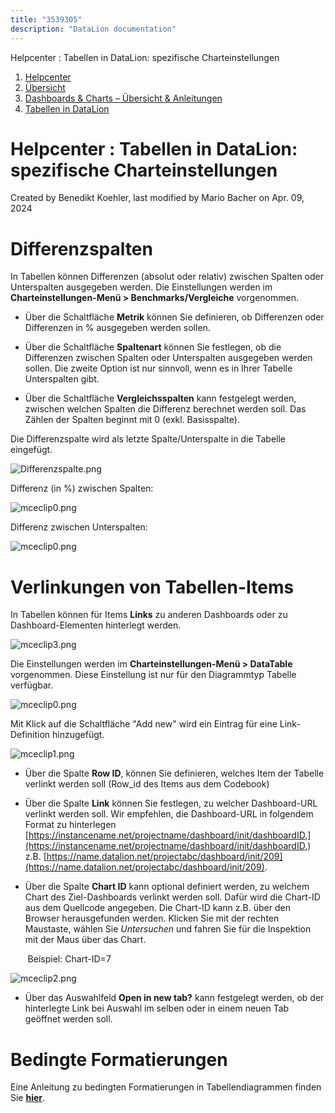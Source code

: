```yaml
---
title: "3539305"
description: "DataLion documentation"
---
```


Helpcenter : Tabellen in DataLion: spezifische Charteinstellungen  

1.  [Helpcenter](index.html)
2.  [Übersicht](2982609.html)
3.  [Dashboards & Charts – Übersicht & Anleitungen](3539109.html)
4.  [Tabellen in DataLion](Tabellen-in-DataLion_3539243.html)

# Helpcenter : Tabellen in DataLion: spezifische Charteinstellungen

Created by Benedikt Koehler, last modified by Mario Bacher on Apr. 09, 2024

# **Differenzspalten**

In Tabellen können Differenzen (absolut oder relativ) zwischen Spalten oder Unterspalten ausgegeben werden. Die Einstellungen werden im **Charteinstellungen-Menü > Benchmarks/Vergleiche** vorgenommen.

-   Über die Schaltfläche **Metrik** können Sie definieren, ob Differenzen oder Differenzen in % ausgegeben werden sollen. 
    
-   Über die Schaltfläche **Spaltenart** können Sie festlegen, ob die Differenzen zwischen Spalten oder Unterspalten ausgegeben werden sollen. Die zweite Option ist nur sinnvoll, wenn es in Ihrer Tabelle Unterspalten gibt. 
    
-   Über die Schaltfläche **Vergleichsspalten** kann festgelegt werden, zwischen welchen Spalten die Differenz berechnet werden soll. Das Zählen der Spalten beginnt mit 0 (exkl. Basisspalte). 
    

Die Differenzspalte wird als letzte Spalte/Unterspalte in die Tabelle eingefügt. 

![Differenzspalte.png](/img/3441025.png?width=760)

Differenz (in %) zwischen Spalten: 

![mceclip0.png](/img/3441031.png?width=631)

Differenz zwischen Unterspalten: 

![mceclip0.png](/img/3441031.png?width=760)

# **Verlinkungen von Tabellen-Items**

In Tabellen können für Items **Links** zu anderen Dashboards oder zu Dashboard-Elementen hinterlegt werden.

![mceclip3.png](/img/3441048.png?width=627)

Die Einstellungen werden im **Charteinstellungen-Menü > DataTable** vorgenommen. Diese Einstellung ist nur für den Diagrammtyp Tabelle verfügbar.

![mceclip0.png](/img/3441031.png?width=760)

Mit Klick auf die Schaltfläche "Add new" wird ein Eintrag für eine Link-Definition hinzugefügt. 

![mceclip1.png](/img/3441065.png?width=250)

-   Über die Spalte **Row ID**, können Sie definieren, welches Item der Tabelle verlinkt werden soll (Row\_id des Items aus dem Codebook)
    
-   Über die Spalte **Link** können Sie festlegen, zu welcher Dashboard-URL verlinkt werden soll. Wir empfehlen, die Dashboard-URL in folgendem Format zu hinterlegen [https://instancename.net/projectname/dashboard/init/dashboardID,](https://instancename.net/projectname/dashboard/init/dashboardID,) z.B. [https://name.datalion.net/projectabc/dashboard/init/209](https://name.datalion.net/projectabc/dashboard/init/209).
    
-   Über die Spalte **Chart ID** kann optional definiert werden, zu welchem Chart des Ziel-Dashboards verlinkt werden soll. Dafür wird die Chart-ID aus dem Quellcode angegeben. Die Chart-ID kann z.B. über den Browser herausgefunden werden. Klicken Sie mit der rechten Maustaste, wählen Sie *Untersuchen* und fahren Sie für die Inspektion mit der Maus über das Chart. 
    

       Beispiel: Chart-ID=7

![mceclip2.png](/img/3441071.png?width=392)

-   Über das Auswahlfeld **Open in new tab?** kann festgelegt werden, ob der hinterlegte Link bei Auswahl im selben oder in einem neuen Tab geöffnet werden soll. 
    

# **Bedingte Formatierungen**

Eine Anleitung zu bedingten Formatierungen in Tabellendiagrammen finden Sie [**hier**](3539336.html).
